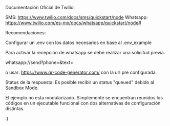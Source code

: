 Documentación Oficial de Twilio: 

SMS: https://www.twilio.com/docs/sms/quickstart/node
Whatsapp: https://www.twilio.com/es-mx/docs/whatsapp/quickstart/node#

Recomendaciones:

Configurar un .env con los datos necesarios en base al .env_example

Para activar la recepción de whatsapp se debe realizar una solicitud previa.

whatsapp://send?phone=<Your Sandbox Number>&text=<your URL-encoded sandbox keyword>

o usar: https://www.qr-code-generator.com/ con la url pre configurada.

Status de la respuesta:  Es posible recibir un status "queued" debido al Sandbox Mode.

El ejemplo no esta modularizado.
Simplemente se encuentran reunidos los códigos en un ejecutable funcional con dos alternativas de configuración distintas.

:)
